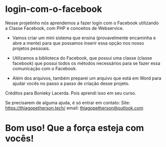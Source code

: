 # login-com-o-facebook
Nesse projetinho nós aprendemos a fazer login com o Facebook utilizando a Classe Facebook, com PHP e conceitos de Webservice.

- Vamos criar um mini sistema que ensina (provavelmente encaminha e abre a mente) para que possamos inserir essa opção nos nosso projetos pessoais. 

- Utilizamos a biblioteca do Facebook, que possui uma classe (classe facebook) que possui todos os métodos necessários para se fazer essa comunicação com o Facebook. 

- Além dos arquivos, também preparei um arquivo que está em Word para ajudar vocês no passo a passo de criação desse projeto. 

Créditos para Bonieky Lacerda. Pois aprendi isso em seu curso.

Se precisarem de alguma ajuda, é só entrar em contato: 
Site: https://thiagopetherson.tech/
email: thiagopetherson@outlook.com

# Bom uso! Que a força esteja com vocês! 

